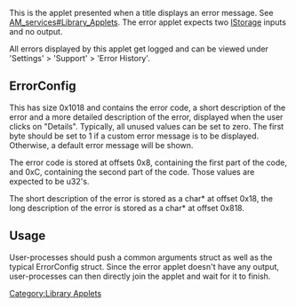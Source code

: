This is the applet presented when a title displays an error message. See
[AM\_services\#Library\_Applets](AM%20services#Library%20Applets.md##Library_Applets "wikilink").
The error applet expects two
[IStorage](AM%20services#IStorage.md##IStorage "wikilink") inputs and no
output.

All errors displayed by this applet get logged and can be viewed under
'Settings' \> 'Support' \> 'Error History'.

## ErrorConfig

This has size 0x1018 and contains the error code, a short description of
the error and a more detailed description of the error, displayed when
the user clicks on "Details". Typically, all unused values can be set to
zero. The first byte should be set to 1 if a custom error message is to
be displayed. Otherwise, a default error message will be shown.

The error code is stored at offsets 0x8, containing the first part of
the code, and 0xC, containing the second part of the code. Those values
are expected to be u32's.

The short description of the error is stored as a char\* at offset 0x18,
the long description of the error is stored as a char\* at offset 0x818.

## Usage

User-processes should push a common arguments struct as well as the
typical ErrorConfig struct. Since the error applet doesn't have any
output, user-processes can then directly join the applet and wait for it
to finish.

[Category:Library Applets](Category:Library_Applets "wikilink")
